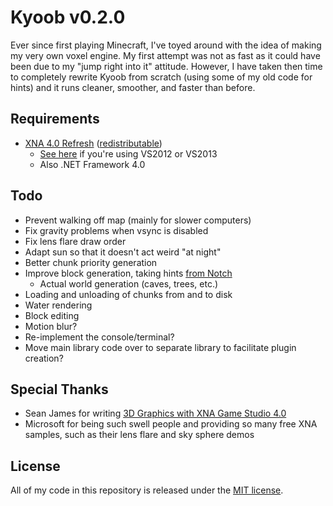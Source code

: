 # Kyoob v0.2.0

Ever since first playing Minecraft, I've toyed around with the idea of making
my very own voxel engine. My first attempt was not as fast as it could have
been due to my "jump right into it" attitude. However, I have taken then time
to completely rewrite Kyoob from scratch (using some of my old code for hints)
and it runs cleaner, smoother, and faster than before.

## Requirements

* [XNA 4.0 Refresh](http://www.microsoft.com/en-us/download/details.aspx?id=27599) ([redistributable](http://www.microsoft.com/en-us/download/details.aspx?id=27598))
  * [See here](http://what-ev.net/2014/02/19/the-xna-enabler-app-xna-in-visual-studio-2012-2013/)
    if you're using VS2012 or VS2013
  * Also .NET Framework 4.0

## Todo

* Prevent walking off map (mainly for slower computers)
* Fix gravity problems when vsync is disabled
* Fix lens flare draw order
* Adapt sun so that it doesn't act weird "at night"
* Better chunk priority generation
* Improve block generation, taking hints [from Notch](http://n0tch.tumblr.com/post/4231184692/terrain-generation-part-1)
  * Actual world generation (caves, trees, etc.)
* Loading and unloading of chunks from and to disk
* Water rendering
* Block editing
* Motion blur?
* Re-implement the console/terminal?
* Move main library code over to separate library to facilitate plugin creation?

## Special Thanks

* Sean James for writing [3D Graphics with XNA Game Studio 4.0](http://www.amazon.com/Graphics-XNA-Game-Studio-4-0/dp/1849690049)
* Microsoft for being such swell people and providing so many free XNA samples,
  such as their lens flare and sky sphere demos

## License

All of my code in this repository is released under the [MIT license](license.md).